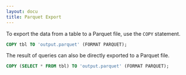 ```yaml
---
layout: docu
title: Parquet Export
---
```


To export the data from a table to a Parquet file, use the `COPY` statement.

```sql
COPY tbl TO 'output.parquet' (FORMAT PARQUET);
```

The result of queries can also be directly exported to a Parquet file.

```sql
COPY (SELECT * FROM tbl) TO 'output.parquet' (FORMAT PARQUET);
```
